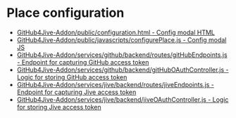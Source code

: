 <h1>Place configuration</h1>
<p>
  <ul>
    <li>  
      <a href='https://github.com/jivesoftware/GitHub4Jive/blob/master/GitHub4Jive-Addon/public/configuration.html'>GitHub4Jive-Addon/public/configuration.html - Config modal HTML</a>
    </li>
    <li>
      <a href="https://github.com/jivesoftware/GitHub4Jive/blob/master/GitHub4Jive-Addon/public/javascripts/configurePlace.js">GitHub4Jive-Addon/public/javascripts/configurePlace.js - Config modal JS</a> 
    </li>
    <li>
      <a href="https://github.com/jivesoftware/GitHub4Jive/blob/master/GitHub4Jive-Addon/services/github/backend/routes/gitHubEndpoints.js#L102">GitHub4Jive-Addon/services/github/backend/routes/gitHubEndpoints.js - Endpoint for capturing GitHub access token</a>
    </li>
    <li>
      <a href="https://github.com/jivesoftware/GitHub4Jive/blob/master/GitHub4Jive-Addon/services/github/backend/gitHubOAuthController.js#L42">GitHub4Jive-Addon/services/github/backend/gitHubOAuthController.js - Logic for storing GitHub access token</a>
    </li>
    <li>
      <a href="https://github.com/jivesoftware/GitHub4Jive/blob/master/GitHub4Jive-Addon/services/jive/backend/routes/jiveEndpoints.js">GitHub4Jive-Addon/services/jive/backend/routes/jiveEndpoints.js - Endpoint for capturing Jive access token</a>
    </li>
    <li>
      <a href="https://github.com/jivesoftware/GitHub4Jive/blob/master/GitHub4Jive-Addon/services/jive/backend/jiveOAuthController.js">GitHub4Jive-Addon/services/jive/backend/jiveOAuthController.js - Logic for storing Jive access token</a>
    </li>
    

  </ul>
</p>
